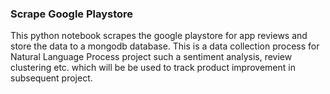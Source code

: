 ### Scrape Google Playstore

This python notebook scrapes the google playstore for app reviews and store the data to a mongodb database. This is a data collection process for Natural Language Process project such a sentiment analysis, review clustering etc. which will be be used to track product improvement in subsequent project.